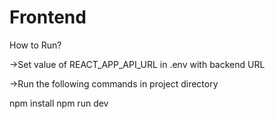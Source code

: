 # Frontend

How to Run?

->Set value of REACT_APP_API_URL in .env with backend URL

->Run the following commands in project directory

npm install
npm run dev



